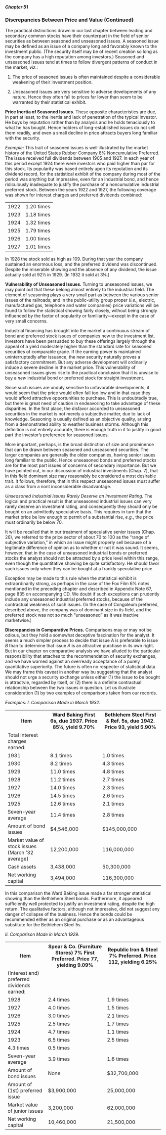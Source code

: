 ##### Chapter 51

### Discrepancies Between Price and Value (Continued)

The practical distinctions drawn in our last chapter between leading and secondary common stocks have their counterpart in the field of senior securities as between seasoned and unseasoned issues. A seasoned issue may be defined as an issue of a company long and favorably known to the investment public. (The security itself may be of recent creation so long as the company has a high reputation among investors.) Seasoned and unseasoned issues tend at times to follow divergent patterns of conduct in the market, *viz.*:

1. The price of seasoned issues is often maintained despite a considerable weakening of their investment position.

2. Unseasoned issues are very sensitive to adverse developments of any nature. Hence they often fall to prices far lower than seem to be warranted by their statistical exhibit.

**Price Inertia of Seasoned Issues.** These opposite characteristics are due, in part at least, to the inertia and lack of penetration of the typical investor. He buys by reputation rather than by analysis and he holds tenaciously to what he has bought. Hence holders of long-established issues do not sell them readily, and even a small decline in price attracts buyers long familiar with the security.

*Example:* This trait of seasoned issues is well illustrated by the market history of the United States Rubber Company 8% Noncumulative Preferred. The issue received full dividends between 1905 and 1927. In each year of this period except 1924 there were investors who paid higher than par for this stock. Its popularity was based entirely upon its reputation and its dividend record, for the statistical exhibit of the company during most of the period was anything but impressive, even for an industrial bond, and hence ridiculously inadequate to justify the purchase of a noncumulative industrial preferred stock. Between the years 1922 and 1927, the following coverage was shown for interest charges and preferred dividends combined:

<table>
  <tr>
    <td>1922</td>
    <td>1.20 times</td>
  </tr>
  <tr>
    <td>1923</td>
    <td>1.18 times</td>
  </tr>
  <tr>
    <td>1924</td>
    <td>1.32 times</td>
  </tr>
  <tr>
    <td>1925</td>
    <td>1.79 times</td>
  </tr>
  <tr>
    <td>1926</td>
    <td>1.00 times</td>
  </tr>
  <tr>
    <td>1927</td>
    <td>1.01 times</td>
  </tr>
</table>

In 1928 the stock sold as high as 109. During that year the company sustained an enormous loss, and the preferred dividend was discontinued. Despite the miserable showing and the absence of any dividend, the issue actually sold at 92½ in 1929. (In 1932 it sold at 3⅛.)

**Vulnerability of Unseasoned Issues.** Turning to unseasoned issues, we may point out that these belong almost entirely to the industrial field. The element of seasoning plays a very small part as between the various senior issues of the railroads; and in the public-utility group proper (*i.e.*, electric, manufactured gas, telephone and water companies) price variations will be found to follow the statistical showing fairly closely, without being strongly influenced by the factor of popularity or familiarity—except in the case of very small concerns.

Industrial financing has brought into the market a continuous stream of bond and preferred stock issues of companies new to the investment list. Investors have been persuaded to buy these offerings largely through the appeal of a yield moderately higher than the standard rate for seasoned securities of comparable grade. If the earning power is maintained uninterruptedly after issuance, the new security naturally proves a satisfactory commitment. But any adverse development will ordinarily induce a severe decline in the market price. This vulnerability of unseasoned issues gives rise to the practical conclusion that it is unwise to buy a *new* industrial bond or preferred stock for straight investment.

Since such issues are unduly sensitive to unfavorable developments, it would seem that the price would often fall too low and in that case they would afford attractive opportunities to purchase. This is undoubtedly true, but there is great need of caution in endeavoring to take advantage of these disparities. In the first place, the disfavor accorded to unseasoned securities in the market is not merely a subjective matter, due to lack of knowledge. Seasoning is usually defined as an objective quality, arising from a demonstrated ability to weather business storms. Although this definition is not entirely accurate, there is enough truth in it to justify in good part the investor’s preference for seasoned issues.

More important, perhaps, is the broad distinction of size and prominence that can be drawn between seasoned and unseasoned securities. The larger companies are generally the older companies, having senior issues long familiar to the public. Hence unseasoned bonds and preferred stocks are for the most part issues of concerns of secondary importance. But we have pointed out, in our discussion of industrial investments (Chap. 7), that in this field dominant size may reasonably be considered a most desirable trait. It follows, therefore, that in this respect unseasoned issues must suffer as a class from a nont inconsiderable disadvantage.

*Unseasoned Industrial Issues Rarely Deserve an Investment Rating.* The logical and practical result is that unseasoned industrial issues can very rarely deserve an investment rating, and consequently they should only be bought on an admittedly speculative basis. This requires in turn that the market price be low enough to permit of a substantial rise, *e.g.*, the price must ordinarily be below 70.

It will be recalled that in our treatment of speculative senior issues (Chap. 26), we referred to the price sector of about 70 to 100 as the “range of subjective variation,” in which an issue might properly sell because of a legitimate difference of opinion as to whether or not it was sound. It seems, however, that in the case of unseasoned industrial bonds or preferred stocks the analyst should not be attracted by a price level within this range, even though the quantitative showing be quite satisfactory. He should favor such issues only when they can be bought at a frankly speculative price.

Exception may be made to this rule when the statistical exhibit is extraordinarily strong, as perhaps in the case of the Fox Film 6% notes mentioned in the preceding chapter and described in Appendix Note 67, page 835 on accompanying CD. We doubt if such exceptions can prudently include any unseasoned industrial preferred stocks, because of the contractual weakness of such issues. (In the case of Congoleum preferred, described above, the company was of dominant size in its field, and the preferred stock was not so much “unseasoned” as it was inactive marketwise.)

**Discrepancies in Comparative Prices.** Comparisons may or may not be odious, but they hold a somewhat deceptive fascination for the analyst. It seems a much simpler process to decide that issue *A* is preferable to issue *B* than to determine that issue *A* is an attractive purchase in its own right. But in our chapter on comparative analysis we have alluded to the particular responsibility that attaches to the recommendation of security exchanges, and we have warned against an overready acceptance of a purely quantitative superiority. The future is often no respecter of statistical data. We may frame this caveat in another way bu suggesting that the analyst should not urge a security exchange unless either (1) the issue to be bought is attractvie, regarded by itself, or (2) there is a definite contractual relationship between the two issues in question. Let us illustrate consideration (1) by two examples of comparisons taken from our records.

*Examples: I. Comparison Made in March 1932.*

<table>
  <tr>
    <th>Item</th>
    <th>Ward Baking First 6s, due 1937. Price 85¼, yield 9.70%</th>
    <th>Bethlehem Steel First & Ref. 5s, due 1942. Price 93, yield 5.90%</th>
  </tr>
  <tr>
    <td>Total interest charges earned:</td>
    <td>&nbsp;</td>
    <td>&nbsp;</td>
  </tr>
  <tr>
    <td>1931</td>
    <td>8.1 times</td>
    <td>1.0 times</td>
  </tr>
  <tr>
    <td>1930</td>
    <td>8.2 times</td>
    <td>4.3 times</td>
  </tr>
  <tr>
    <td>1929</td>
    <td>11.0 times</td>
    <td>4.8 times</td>
  </tr>
  <tr>
    <td>1928</td>
    <td>11.2 times</td>
    <td>2.7 times</td>
  </tr>
  <tr>
    <td>1927</td>
    <td>14.0 times</td>
    <td>2.3 times</td>
  </tr>
  <tr>
    <td>1926</td>
    <td>14.5 times</td>
    <td>2.6 times</td>
  </tr>
  <tr>
    <td>1925</td>
    <td>12.6 times</td>
    <td>2.1 times</td>
  </tr>
  <tr>
    <td>Seven-year average</td>
    <td>11.4 times</td>
    <td>2.8 times</td>
  </tr>
  <tr>
    <td>Amount of bond issues</td>
    <td>$4,546,000</td>
    <td>$145,000,000</td>
  </tr>
  <tr>
    <td>Market value of stock issues (March ’32 average)</td>
    <td>12,200,000</td>
    <td>116,000,000</td>
  </tr>
  <tr>
    <td>Cash assets</td>
    <td>3,438,000</td>
    <td>50,300,000</td>
  </tr>
  <tr>
    <td>Net working capital</td>
    <td>3,494,000</td>
    <td>116,300,000</td>
  </tr>
</table>

In this comparison the Ward Baking issue made a far stronger statistical showing than the Bethlehem Steel bonds. Furthermore, it appeared sufficiently well protected to justify an investment rating, despite the high return. The qualitative factors, although not impressive, did not suggest any danger of collapse of the business. Hence the bonds could be recommended either as an original purchase or as an advantageous substitute for the Bethlehem Steel 5s.

*II. Comparison Made in March 1929.*

<table>
  <tr>
    <th>Item</th>
    <th>Spear & Co. (Furniture Stores) 7% First Preferred. Price 77, yielding 9.09%</th>
    <th>Republic Iron & Steel 7% Preferred. Price 112, yielding 6.25%</th>
  </tr>
  <tr>
    <td>(Interest and) preferred dividends earned:</td>
    <td>&nbsp;</td>
    <td>&nbsp;</td>
  </tr>
  <tr>
    <td>1928</td>
    <td>2.4 times</td>
    <td>1.9 times</td>
  </tr>
  <tr>
    <td>1927</td>
    <td>4.0 times</td>
    <td>1.5 times</td>
  </tr>
  <tr>
    <td>1926</td>
    <td>3.0 times</td>
    <td>2.1 times</td>
  </tr>
  <tr>
    <td>1925</td>
    <td>2.5 times</td>
    <td>1.7 times</td>
  </tr>
  <tr>
    <td>1924</td>
    <td>4.7 times</td>
    <td>1.1 times</td>
  </tr>
  <tr>
    <td>1923</td>
    <td>6.5 times</td>
    <td>2.5 times</td>
  </tr>
  <tr>
    <td>4.3 times</td>
    <td>0.5 times</td>
    <td></td>
  </tr>
  <tr>
    <td>Seven-year average</td>
    <td>3.9 times</td>
    <td>1.6 times</td>
  </tr>
  <tr>
    <td>Amount of bond issues</td>
    <td>None</td>
    <td>$32,700,000</td>
  </tr>
  <tr>
    <td>Amount of (1st) preferred issue</td>
    <td>$3,900,000</td>
    <td>25,000,000</td>
  </tr>
  <tr>
    <td>Market value of junior issues</td>
    <td>3,200,000</td>
    <td>62,000,000</td>
  </tr>
  <tr>
    <td>Net working capital</td>
    <td>10,460,000</td>
    <td>21,500,000</td>
  </tr>
</table>
